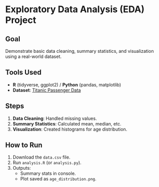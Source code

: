 # Exploratory Data Analysis (EDA) Project

## Goal
Demonstrate basic data cleaning, summary statistics, and visualization using a real-world dataset.

## Tools Used
- **R** (tidyverse, ggplot2) / **Python** (pandas, matplotlib)
- **Dataset**: [Titanic Passenger Data](https://www.kaggle.com/c/titanic/data)

## Steps
1. **Data Cleaning**: Handled missing values.
2. **Summary Statistics**: Calculated mean, median, etc.
3. **Visualization**: Created histograms for age distribution.

## How to Run
1. Download the `data.csv` file.
2. Run `analysis.R` (or `analysis.py`).
3. Outputs: 
   - Summary stats in console.
   - Plot saved as `age_distribution.png`.
